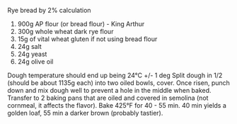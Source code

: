 Rye bread by 2% calculation

1. 900g AP flour (or bread flour) - King Arthur
1. 300g whole wheat dark rye flour
1. 15g of vital wheat gluten if not using bread flour
1. 24g salt
1. 24g yeast
1. 24g olive oil

Dough temperature should end up being 24&deg;C +/- 1 deg
Split dough in 1/2 (should be about 1135g each) into two oiled bowls, cover.
Once risen, punch down and mix dough well to prevent a hole in the middle when baked.
Transfer to 2 baking pans that are oiled and covered in semolina (not cornmeal, it affects the flavor).
Bake 425&deg;F for 40 - 55 min. 40 min yields a golden loaf, 55 min a darker brown (probably tastier).
